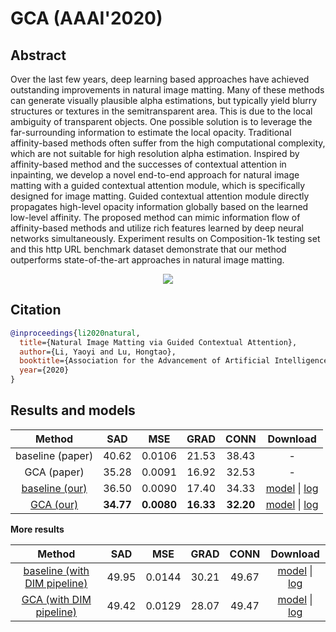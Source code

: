 # GCA (AAAI'2020)

## Abstract

<!-- [ABSTRACT] -->

Over the last few years, deep learning based approaches have achieved outstanding improvements in natural image matting. Many of these methods can generate visually plausible alpha estimations, but typically yield blurry structures or textures in the semitransparent area. This is due to the local ambiguity of transparent objects. One possible solution is to leverage the far-surrounding information to estimate the local opacity. Traditional affinity-based methods often suffer from the high computational complexity, which are not suitable for high resolution alpha estimation. Inspired by affinity-based method and the successes of contextual attention in inpainting, we develop a novel end-to-end approach for natural image matting with a guided contextual attention module, which is specifically designed for image matting. Guided contextual attention module directly propagates high-level opacity information globally based on the learned low-level affinity. The proposed method can mimic information flow of affinity-based methods and utilize rich features learned by deep neural networks simultaneously. Experiment results on Composition-1k testing set and this http URL benchmark dataset demonstrate that our method outperforms state-of-the-art approaches in natural image matting.

<!-- [IMAGE] -->
<p align="center">
  <img src="https://user-images.githubusercontent.com/12726765/144176004-c9c26201-f8af-416a-9bea-ccd60bae7913.png" />
</p>

<!-- [PAPER_TITLE: Natural Image Matting via Guided Contextual Attention] -->
<!-- [PAPER_URL: https://arxiv.org/abs/2001.04069] -->

## Citation

<!-- [ALGORITHM] -->

```bibtex
@inproceedings{li2020natural,
  title={Natural Image Matting via Guided Contextual Attention},
  author={Li, Yaoyi and Lu, Hongtao},
  booktitle={Association for the Advancement of Artificial Intelligence (AAAI)},
  year={2020}
}
```

## Results and models

|                                 Method                                 |    SAD    |    MSE     |   GRAD    |   CONN    |                                                                                                                         Download                                                                                                                         |
| :--------------------------------------------------------------------: | :-------: | :--------: | :-------: | :-------: | :------------------------------------------------------------------------------------------------------------------------------------------------------------------------------------------------------------------------------------------------------: |
|                            baseline (paper)                            |   40.62   |   0.0106   |   21.53   |   38.43   |                                                                                                                            -                                                                                                                             |
|                              GCA (paper)                               |   35.28   |   0.0091   |   16.92   |   32.53   |                                                                                                                            -                                                                                                                             |
| [baseline (our)](/configs/mattors/gca/baseline_r34_4x10_200k_comp1k.py) |   36.50   |   0.0090   |   17.40   |   34.33   | [model](https://download.openmmlab.com/mmediting/mattors/gca/baseline_r34_4x10_200k_comp1k_SAD-36.50_20200614_105701-95be1750.pth) \| [log](https://download.openmmlab.com/mmediting/mattors/gca/baseline_r34_4x10_200k_comp1k_20200614_105701.log.json) |
|      [GCA (our)](/configs/mattors/gca/gca_r34_4x10_200k_comp1k.py)      | **34.77** | **0.0080** | **16.33** | **32.20** |      [model](https://download.openmmlab.com/mmediting/mattors/gca/gca_r34_4x10_200k_comp1k_SAD-34.77_20200604_213848-4369bea0.pth) \| [log](https://download.openmmlab.com/mmediting/mattors/gca/gca_r34_4x10_200k_comp1k_20200604_213848.log.json)      |

**More results**

|                                           Method                                            |  SAD  |  MSE   | GRAD  | CONN  |                                                                                                                                Download                                                                                                                                |
| :-----------------------------------------------------------------------------------------: | :---: | :----: | :---: | :---: | :--------------------------------------------------------------------------------------------------------------------------------------------------------------------------------------------------------------------------------------------------------------------: |
| [baseline (with DIM pipeline)](/configs/mattors/gca/baseline_dimaug_r34_4x10_200k_comp1k.py) | 49.95 | 0.0144 | 30.21 | 49.67 | [model](https://download.openmmlab.com/mmediting/mattors/gca/baseline_dimaug_r34_4x10_200k_comp1k_SAD-49.95_20200626_231612-535c9a11.pth) \| [log](https://download.openmmlab.com/mmediting/mattors/gca/baseline_dimaug_r34_4x10_200k_comp1k_20200626_231612.log.json) |
|      [GCA (with DIM pipeline)](/configs/mattors/gca/gca_dimaug_r34_4x10_200k_comp1k.py)      | 49.42 | 0.0129 | 28.07 | 49.47 |      [model](https://download.openmmlab.com/mmediting/mattors/gca/gca_dimaug_r34_4x10_200k_comp1k_SAD-49.42_20200626_231422-8e9cc127.pth) \| [log](https://download.openmmlab.com/mmediting/mattors/gca/gca_dimaug_r34_4x10_200k_comp1k_20200626_231422.log.json)      |
